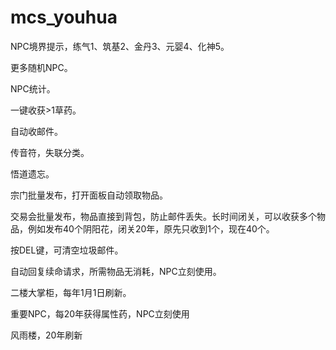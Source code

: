 # mcs_youhua

NPC境界提示，练气1、筑基2、金丹3、元婴4、化神5。

更多随机NPC。

NPC统计。

一键收获>1草药。

自动收邮件。

传音符，失联分类。

悟道遗忘。

宗门批量发布，打开面板自动领取物品。

交易会批量发布，物品直接到背包，防止邮件丢失。长时间闭关，可以收获多个物品，例如发布40个阴阳花，闭关20年，原先只收到1个，现在40个。

按DEL键，可清空垃圾邮件。

自动回复续命请求，所需物品无消耗，NPC立刻使用。

二楼大掌柜，每年1月1日刷新。

重要NPC，每20年获得属性药，NPC立刻使用

风雨楼，20年刷新